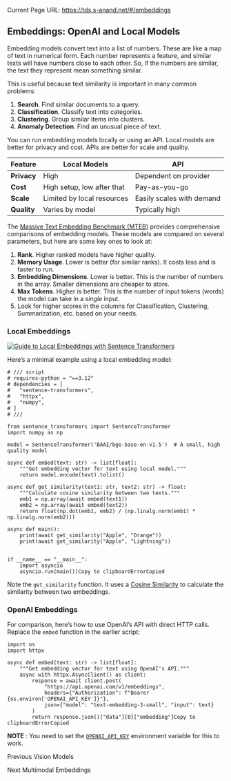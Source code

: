 Current Page URL: https://tds.s-anand.net/#/embeddings

## Embeddings: OpenAI and Local Models

Embedding models convert text into a list of numbers. These are like a map of
text in numerical form. Each number represents a feature, and similar texts
will have numbers close to each other. So, if the numbers are similar, the
text they represent mean something similar.

This is useful because text similarity is important in many common problems:

  1. **Search**. Find similar documents to a query.
  2. **Classification**. Classify text into categories.
  3. **Clustering**. Group similar items into clusters.
  4. **Anomaly Detection**. Find an unusual piece of text.

You can run embedding models locally or using an API. Local models are better
for privacy and cost. APIs are better for scale and quality.

Feature | Local Models | API  
---|---|---  
**Privacy** | High | Dependent on provider  
**Cost** | High setup, low after that | Pay-as-you-go  
**Scale** | Limited by local resources | Easily scales with demand  
**Quality** | Varies by model | Typically high  
  
The [Massive Text Embedding Benchmark
(MTEB)](https://huggingface.co/spaces/mteb/leaderboard) provides comprehensive
comparisons of embedding models. These models are compared on several
parameters, but here are some key ones to look at:

  1. **Rank**. Higher ranked models have higher quality.
  2. **Memory Usage**. Lower is better (for similar ranks). It costs less and is faster to run.
  3. **Embedding Dimensions**. Lower is better. This is the number of numbers in the array. Smaller dimensions are cheaper to store.
  4. **Max Tokens**. Higher is better. This is the number of input tokens (words) the model can take in a _single_ input.
  5. Look for higher scores in the columns for Classification, Clustering, Summarization, etc. based on your needs.

### Local Embeddings

[![Guide to Local Embeddings with Sentence
Transformers](https://i.ytimg.com/vi/OATCgQtNX2o/sddefault.jpg)](https://youtu.be/OATCgQtNX2o)

Here’s a minimal example using a local embedding model:

    
    
    # /// script
    # requires-python = "==3.12"
    # dependencies = [
    #   "sentence-transformers",
    #   "httpx",
    #   "numpy",
    # ]
    # ///
    
    from sentence_transformers import SentenceTransformer
    import numpy as np
    
    model = SentenceTransformer('BAAI/bge-base-en-v1.5')  # A small, high quality model
    
    async def embed(text: str) -> list[float]:
        """Get embedding vector for text using local model."""
        return model.encode(text).tolist()
    
    async def get_similarity(text1: str, text2: str) -> float:
        """Calculate cosine similarity between two texts."""
        emb1 = np.array(await embed(text1))
        emb2 = np.array(await embed(text2))
        return float(np.dot(emb1, emb2) / (np.linalg.norm(emb1) * np.linalg.norm(emb2)))
    
    async def main():
        print(await get_similarity("Apple", "Orange"))
        print(await get_similarity("Apple", "Lightning"))
    
    
    if __name__ == "__main__":
        import asyncio
        asyncio.run(main())Copy to clipboardErrorCopied

Note the `get_similarity` function. It uses a [Cosine
Similarity](https://en.wikipedia.org/wiki/Cosine_similarity) to calculate the
similarity between two embeddings.

### OpenAI Embeddings

For comparison, here’s how to use OpenAI’s API with direct HTTP calls. Replace
the `embed` function in the earlier script:

    
    
    import os
    import httpx
    
    async def embed(text: str) -> list[float]:
        """Get embedding vector for text using OpenAI's API."""
        async with httpx.AsyncClient() as client:
            response = await client.post(
                "https://api.openai.com/v1/embeddings",
                headers={"Authorization": f"Bearer {os.environ['OPENAI_API_KEY']}"},
                json={"model": "text-embedding-3-small", "input": text}
            )
            return response.json()["data"][0]["embedding"]Copy to clipboardErrorCopied

**NOTE** : You need to set the
[`OPENAI_API_KEY`](https://platform.openai.com/api-keys) environment variable
for this to work.

Previous Vision Models

Next Multimodal Embeddings

